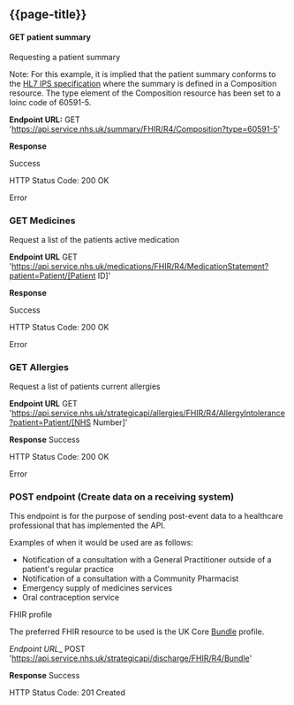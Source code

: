 ## {{page-title}}

#### GET patient summary
Requesting a patient summary

Note: For this example, it is implied that the patient summary conforms to the [HL7 IPS specification](https://hl7.org/fhir/uv/ips/)  where the summary is defined in a Composition resource.
The type element of the Composition resource has been set to a loinc code of 60591-5.


__Endpoint URL:__ GET 'https://api.service.nhs.uk/summary/FHIR/R4/Composition?type=60591-5'


__Response__

Success

HTTP Status Code: 200 OK 

Error


### GET Medicines

Request a list of the patients active medication

__Endpoint URL__ GET 'https://api.service.nhs.uk/medications/FHIR/R4/MedicationStatement?patient=Patient/[Patient ID]'

__Response__


Success

HTTP Status Code: 200 OK 

Error

### GET Allergies

Request a list of patients current allergies

__Endpoint URL__ GET 'https://api.service.nhs.uk/strategicapi/allergies/FHIR/R4/AllergyIntolerance?patient=Patient/[NHS Number]'

__Response__
Success

HTTP Status Code: 200 OK 

Error


### POST endpoint (Create data on a receiving system)

This endpoint is for the purpose of sending post-event data to a healthcare professional that has implemented the API. 

Examples of when it would be used are as follows:

- Notification of a consultation with a General Practitioner outside of a patient's regular practice
- Notification of a consultation with a Community Pharmacist
- Emergency supply of medicines services
- Oral contraception service

FHIR profile

The preferred FHIR resource to be used is the UK Core [Bundle](https://simplifier.net/hl7fhirukcorer4/ukcore-bundle) profile.


_Endpoint URL__ POST 'https://api.service.nhs.uk/strategicapi/discharge/FHIR/R4/Bundle'


__Response__
Success

HTTP Status Code: 201 Created




